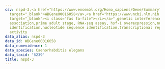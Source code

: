 ```yaml
---
csv: nspd-3,<a href="https://www.ensembl.org/Homo_sapiens/Gene/Summary?db=core;g=WBGene00016058"
  target="_blank">WBGene00016058</a>,<a href="https://www.ncbi.nlm.nih.gov/pubmed/30894454"
  target="_blank"><i class="fas fa-file"></i></a>",genetic interference,functional
  association,prime adult stage, RNA-seq assay, hsf-1 overexpression,nucleotide sequence
  identification,nucleotide sequence identification,transcriptional regulation,up-regulates
  activity
data_alias: nspd-3
data_id: WBGene00016058
data_numevidence: 1
data_species: Caenorhabditis elegans
data_taxid: '6239'
title: nspd-3
---
```

